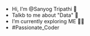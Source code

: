 -  Hi, I’m @Sanyog Tripathi 👦
-  Talkb to me about "Data" 🔢
-  I’m currently exploring ME 🧑‍💻
-  #Passionate_Coder
<!---
Sanyog29/Sanyog29 is a ✨ special ✨ repository because its `README.md` (this file) appears on your GitHub profile.
You can click the Preview link to take a look at your changes.
--->
